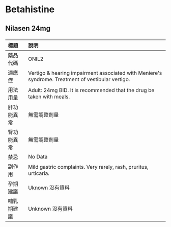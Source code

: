 # Betahistine

## Nilasen 24mg

##### 

| 標題       | 說明                                                                                              |
|:-----------|:--------------------------------------------------------------------------------------------------|
| 藥品代碼   | ONIL2                                                                                             |
| 適應症     | Vertigo & hearing impairment associated with Meniere's syndrome. Treatment of vestibular vertigo. |
| 用法用量   | Adult: 24mg BID. It is recommended that the drug be taken with meals.                             |
| 肝功能異常 | 無需調整劑量                                                                                      |
| 腎功能異常 | 無需調整劑量                                                                                      |
| 禁忌       | No Data                                                                                           |
| 副作用     | Mild gastric complaints. Very rarely, rash, pruritus, urticaria.                                  |
| 孕期建議   | Uknown 沒有資料                                                                                   |
| 哺乳期建議 | Unknown 沒有資料                                                                                  |

